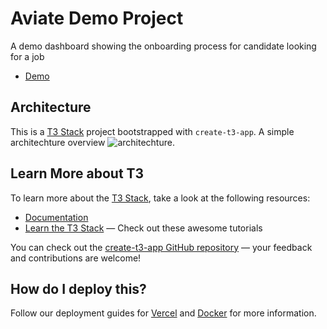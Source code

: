 # Aviate Demo Project

A demo dashboard showing the onboarding process for candidate looking for a job

- [Demo](https://aviate-demo.vercel.app/)

## Architecture

This is a [T3 Stack](https://create.t3.gg/) project bootstrapped with `create-t3-app`.
A simple architechture overview
![architechture](https://ik.imagekit.io/o5id4gas4/architechture.png?ik-sdk-version=javascript-1.4.3&updatedAt=1670239360829 "architechture").

## Learn More about T3

To learn more about the [T3 Stack](https://create.t3.gg/), take a look at the following resources:

- [Documentation](https://create.t3.gg/)
- [Learn the T3 Stack](https://create.t3.gg/en/faq#what-learning-resources-are-currently-available) — Check out these awesome tutorials

You can check out the [create-t3-app GitHub repository](https://github.com/t3-oss/create-t3-app) — your feedback and contributions are welcome!

## How do I deploy this?

Follow our deployment guides for [Vercel](https://create.t3.gg/en/deployment/vercel) and [Docker](https://create.t3.gg/en/deployment/docker) for more information.
